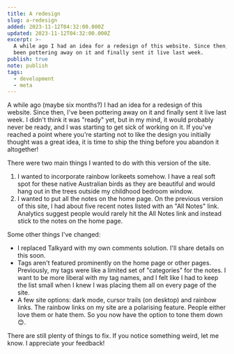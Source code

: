 ```yaml
---
title: A redesign
slug: a-redesign
added: 2023-11-12T04:32:00.000Z
updated: 2023-11-12T04:32:00.000Z
excerpt: >-
  A while ago I had an idea for a redesign of this website. Since then, I've
  been pottering away on it and finally sent it live last week.
publish: true
note: publish
tags:
  - development
  - meta
---
```


A while ago (maybe six months?) I had an idea for a redesign of this website. Since then, I've been pottering away on it and finally sent it live last week. I didn't think it was "ready" yet, but in my mind, it would probably never be ready, and I was starting to get sick of working on it. If you've reached a point where you're starting not to like the design you initially thought was a great idea, it is time to ship the thing before you abandon it altogether!

There were two main things I wanted to do with this version of the site.

1. I wanted to incorporate rainbow lorikeets somehow. I have a real soft spot for these native Australian birds as they are beautiful and would hang out in the trees outside my childhood bedroom window. 
2. I wanted to put all the notes on the home page. On the previous version of this site, I had about five recent notes listed with an "All Notes" link. Analytics suggest people would rarely hit the All Notes link and instead stick to the notes on the home page. 

Some other things I've changed:

- I replaced Talkyard with my own comments solution. I'll share details on this soon.
- Tags aren't featured prominently on the home page or other pages. Previously, my tags were like a limited set of "categories" for the notes. I want to be more liberal with my tag names, and I felt like I had to keep the list small when I knew I was placing them all on every page of the site. 
- A few site options: dark mode, cursor trails (on desktop) and rainbow links. The rainbow links on my site are a polarising feature. People either love them or hate them. So you now have the option to tone them down 😊.

There are still plenty of things to fix. If you notice something weird, let me know. I appreciate your feedback!
